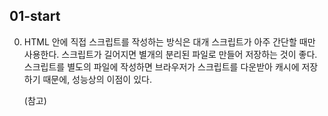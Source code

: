 ## 01-start

0.  <script> 태그를 이용하면 자바스크립트 프로그램을 HTML 문서 대부분의 위치에 삽입할 수 있다.

1.  외부 스크립트
    자바스크립트 코드의 양이 많은 경우엔, 파일로 소분하여 저장할 수 있다.
    <script src="/path/to/script.js"></script>

    HTML 안에 직접 스크립트를 작성하는 방식은 대개 스크립트가 아주 간단할 때만 사용한다.
    스크립트가 길어지면 별개의 분리된 파일로 만들어 저장하는 것이 좋다.
    스크립트를 별도의 파일에 작성하면 브라우저가 스크립트를 다운받아 캐시에 저장하기 때문에, 성능상의 이점이 있다.

    (참고) <script> 태그는 src 속성과 내부 코드를 동시에 가지지 못한다.

2.  ECMAScript5(ES5)가 등장하기 전까지 있었던 javascript의 여러가지 불완전한 문법이 
    기존사이트에 영원히 박제되는 경우가 있었다. 해당사항을 극복하더라도, 호환성 문제를 해결하기위해 
    엄격모드에서만 해당 변경사항이 활성화 되도록 해놓았다.

    엄격모드를 만드는 "use strict"는 반드시 스크립트 최상단에 위치시키자.
    use strict를 취소할 방법은 없다. 
    
    코드를 클래스와 모듈을 사용해 구성한다면 "use strict"를 생략해도 된다.
    그런데 아직은 이 둘을 배우지 않았으니 "use strict"를 귀한 손님처럼 모시도록 하자.

3.  대다수의 자바스크립트 애플리케이션은 사용자나 서버로부터 입력받은 정보를 처리하는 방식으로 동작한다.
    변수는 이러한 정보를 저장하는 용도로 사용된다.

    변수는 데이터를 저장할 때 쓰이는 '이름이 붙은 저장소' 이다.
    자바스크립트에선 let 키워드를 사용해 변수를 생성(선언)한다.

4.  변수명은 숫자로 시작해선 안된다
    그리고 하이폰 은 변수명에 올 수 없다.

5.  변화하지 않는 변수를 선언할 땐, let 대신 const를 사용한다.
    상수는 재할당할 수 없으므로 상수를 변경하려고 하면 에러가 발생한다.

6.  기억하기 힘든 값을 변수에 할당해 별칭으로 사용하는 것은 널리 사용되는 관습이다.
    이런 상수는 대문자와 밑줄로 구성된 이름으로 명명한다.
    const COLOR_ORANGE = "#FF7F00";
    COLOR_ORANGE가 #FF7F00보다 훨씬 유의미하므로, 코드 가독성이 증가한다.

7.  바람직한 변수명
    변수명은 간결하고, 명확해야 한다.
    실제 프로젝트에선 맨 처음부터 완전히 독립적인 코드를 작성하기보다 기존 코드의 틀을 변경하고 확장하는데 대부분의 시간을 보낸다.
    작성했던 코드를 얼마 후에 다시 봤을 때, 정보에 알맞은 이름이 적혀있으면 정보를 더 쉽게 찾을 수 있다.
   
    - userName 이나 shoppingCart처럼 사람이 읽을 수 있는 이름을 사용.
    - 무엇을 하고 있는지 명확히 알고 있지 않을 경우 외에는 줄임말이나 a, b, c와 같은 짧은 이름은 피한다.
    - 최대한 서술적이고 간결하게 명명하자. data와 value는 나쁜 이름의 예시.
    - 자신만의 규칙이나 소속된 팀의 규칙을 따르세요. 
      만약 사이트 방문객을 'user’라고 부르기로 했다면, 이와 관련된 변수를 currentVisitor나 newManInTown이 아닌 currentUser나 newUser라는 이름으로 지어야 한다.

8.  alert, prompt, confirm을 이용한 상호작용

    alert 함수가 실행되면 사용자가 ‘확인(OK)’ 버튼을 누를 때까지 메시지를 보여주는 창이 계속 떠있게 된다.
    
    브라우저에서 제공하는 prompt 함수는 두 개의 인수를 받는다. result = prompt(title, [default]);
    함수가 실행되면 텍스트 메시지와 입력 필드(input field), 확인(OK) 및 취소(Cancel) 버튼이 있는 모달 창을 띄워준다.

    IE 사용자를 비롯한 모든 사용자에게 깔끔한 프롬프트를 보여주려면 아래와 같이 두 번째 매개변수를 항상 전달해 줄 것을 권장한다.
    let test = prompt("Test", ''); // <-- IE 사용자를 위한 매개변수 처리

    confirm 함수는 매개변수로 받은 question(질문)과 확인 및 취소 버튼이 있는 모달 창을 보여준다.
    사용자가 확인 버튼을 누르면 true, 그 외의 경우는 false를 반환
    let isBoss = confirm("당신이 주인인가요?");
    alert( isBoss ); // 확인 버튼을 눌렀다면 true가 출력됨.

9.  nullish 병합 연산자 ??를 사용하면 짧은 문법으로 여러 피연산자 중 그 값이 확정되어있는 변수를 찾을 수 있다.
    a ?? b 의 평가 결과는 다음과 같다;
    a가 null도 아니고 undefined도 아니면 a
    그 외의 경우는 b
    x = (a !== null && a !== undefined) ? a : b;

10. while 반복문
    개발을 하다 보면 여러 동작을 반복해야 하는 경우가 종종 생긴다.
    상품 목록에서 상품을 차례대로 출력하거나 숫자를 1부터 10까지 하나씩 증가시키면서 동일한 코드를 반복 실행해야 하는 경우같은 것들을 말한다. 반복문을 사용하면 동일한 코드를 여러 번 반복할 수 있다.

    while (condition) {
        // 코드
        // '반복문 본문(body)'이라 불림
    }
    condition이 truthy 이면 반복문 본문의 코드가 실행된다.
    아래 반복문은 i < 3을 만족할 동안 i를 출력한다

    let i = 0;
    while (i < 3) { // 0, 1, 2가 출력된다.
        alert (i);
        i++;
    }
    반복문 본문이 한 번 실행되는 것을 반복(iteration, 이터레이션)이라고 부른다. 위 예시에선 반복문이 세 번의 이터레이션을 만든다. i++ 가 없었다면 이론적으로 반복문이 영원히 반복되었을 것이다.

11. switch 문
    복수의 if 조건문은 switch문으로 바꿀 수 있다.
    switch 문을 사용한 비교법은 특정 변수를 다양한 상황에서 비교할 수 있게 해준다.
    그리고 코드 자체가 비교 상황을 잘 설명한다는 장점도 있다.

    switch 문은 하나 이상의 case 문으로 구성된다. 대개 default 문도 있지만, 이는 필수는 아니다.
    const dayOfWeek = "월요일";
    let message;

    switch (dayOfWeek) {
    case "월요일":
        message = "한 주의 시작, 화이팅!";
        break;
    case "금요일":
        message = "불금! 주말을 즐길 준비하세요!";
        break;
    case "토요일":
    case "일요일":
        message = "즐거운 주말 보내세요!";
        break;
    default:
        message = "평범한 하루네요.";
    }

    console.log(message); // 출력: 한 주의 시작, 화이팅!
    
    ---

    여러개의 case문은 한데 묶을 수 있다.
    let a = 3;

    switch (a) {
    case 4:
        alert('계산이 맞습니다!');
        break;

    case 3: // (*) 두 case문을 묶음
    case 5:
        alert('계산이 틀립니다!');
        alert("수학 수업을 다시 들어보는걸 권유 드립니다.");
        break;

    default:
        alert('계산 결과가 이상하네요.');
    }

12. 함수는 프로그램을 구성하는 주요 '구성 요소(building block)이다.
    함수를 이용하면 중복 없이 유사한 동작을 하는 코드를 여러 번 호출할 수 있다.

    함수 선언(function delacration) 방식을 사용하여 함수를 만든다.

13. function 키워드, 함수 이름, 괄호로 둘러싼 매개변수를 차례로 써주면 함수를 선언할 수 있다.

    function name(parameter1, parameter2, ... parameterN) {
    // 함수 본문
    }

    또한, 새롭게 정의한 함수는 함수 이름 옆에 괄호를 붙여 호출할 수 있다.
    function showMessage() {
    alert( '안녕하세요!' );
    }

    showMessage();
    showMessage();

    이렇게 하면 showMessage를 두 번 호출했으므로 얼럿 창이 두 번 뜬다.

14. 함수 내에서 선언한 변수인 지역 변수(local variable)는 함수 안에서만 접근할 수 있다.

15. 한수 내부에서 함수 외부의 변수인 외부 변수(outer variable)에 접근할 수 있다.
    마찬가지로 수정도 가능하다.

    하지만 외부 변수는 지역 변수가 없는 경우에만 사용할 수 있다.
    함수 외부에 선언된 변수는 전역 변수(global variable) 라고 부른다.

    변수는 연관되는 함수 내에 선언하고, 전역 변수는 되도록 사용하지 않는 것이 좋다.
    비교적 근래에 작성된 코드들은 대부분 전역변수를 사용하지 않거나 최소한으로만 사용한다.
    다만 프로젝트 전반에서 사용되는 데이터는 전역 변수에 저장하는 것이 유용한 경우도 있으니 이 점을 알아두면 좋다.

16. 매개변수 (parameter)를 이용하면 임의의 데이터를 함수 안에 전달할 수 있다.
    매개변수는 인자(parameter) 라고 불리기도 한다.

    아래 예시에서 함수 showMessage는 매개변수 from과 text를 가진다.
    function showMessage(from, text) { // 인자: from, text
    alert(from + ': ' + text);
    }

    showMessage('Ann', 'Hello!'); // Ann: Hello! (*)
    showMessage('Ann', "What's up?"); // Ann: What's up? (**)   